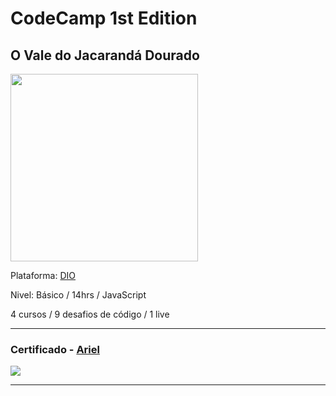 # CodeCamp 1st Edition
## O Vale do Jacarandá Dourado

<img src="https://hermes.dio.me/tracks/e3092c08-98c4-4131-aec1-f3affe6db45d.png" height="300" width="300">

Plataforma: [DIO]()

Nivel: Básico / 14hrs / JavaScript

4 cursos / 9 desafios de código / 1 live

---

### Certificado - [Ariel](https://www.dio.me/certificate/D7B1982C/share)

<img src="https://hermes.digitalinnovation.one/certificates/cover/D7B1982C.jpg">

---

